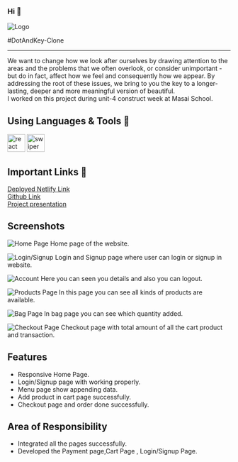 ### Hi 👋 
![Logo](https://m.media-amazon.com/images/S/aplus-media/sc/cd17fc5d-12b9-49e6-871f-f1f8281b17b1.__CR0,0,600,180_PT0_SX600_V1___.png)

#DotAndKey-Clone
<hr>
We want to change how we look after ourselves by drawing attention to the areas and the problems that we often overlook, or consider unimportant - but do in fact, affect how we feel and consequently how we appear. By addressing the root of these issues, we bring to you the key to a longer-lasting, deeper and more meaningful version of beautiful.
<br >
I worked on this project during unit-4 construct week at Masai School.

## Using Languages & Tools 🧰
<img width="40px" src="https://reactjs.org/logo-og.png" alt="react"
/>
<img width="40px" src="https://www.drupal.org/files/project-images/logo_106.png" alt="swiper"
 />
 <ima width="26px" src="https://cms-assets.tutsplus.com/uploads/users/30/posts/31355/preview_image/pre.png" alt="slick"
 />

## Important Links 🔗
<a href="https://busy-channel-5933-kfc.netlify.app/">Deployed Netlify Link</a>
<br>
<a href="https://github.com/anuragg0107/green-letter-404.git">Github Link</a>
<br>
<a href="https://drive.google.com/file/d/1-MC99ch5urcRBOrxV5c5sK_vja8_h9t5/view?usp=sharing">Project presentation</a>

## Screenshots


![Home Page](../green-letter-404//public/Images/home.jpg)
Home page of the website.

![Login/Signup](../green-letter-404//public/Images/signup.jpg)
Login and Signup page where user can login or signup in website. 

![Account](../green-letter-404//public/Images/account.jpg)
Here you can seen you details and also you can logout.

![Products Page](../green-letter-404/public/Images/products.jpg)
In this page you can see all kinds of products are available.

![Bag Page](../green-letter-404/public/Images/bag.jpg)
In bag page you can see which quantity added.

![Checkout Page](../green-letter-404/public/Images/checkout.jpg)
Checkout page with total amount of all the cart product and transaction.

## Features
- Responsive Home Page.
- Login/Signup page with working properly.
- Menu page show appending data.
- Add product in cart page successfully.
- Checkout page and order done successfully. 

## Area of Responsibility

- Integrated all the pages successfully.
- Developed the Payment page,Cart Page , Login/Signup Page.
